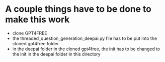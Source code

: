 # A couple things have to be done to make this work
- clone GPT4FREE
- the threaded_question_generation_deepai.py file has to be put into the cloned gpt4free folder
- in the deepai folder in the cloned gpt4free, the init has to be changed to the init in the deepai folder in this directory